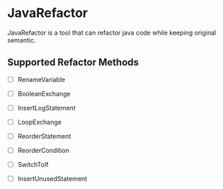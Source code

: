 # JavaRefactor

JavaRefactor is a tool that can refactor java code while keeping original semantic.

## Supported Refactor Methods

- [ ] RenameVariable
- [ ] BooleanExchange
- [ ] InsertLogStatement
- [ ] LoopExchange
- [ ] ReorderStatement
- [ ] ReorderCondition
- [ ] SwitchToIf
- [ ] InsertUnusedStatement

